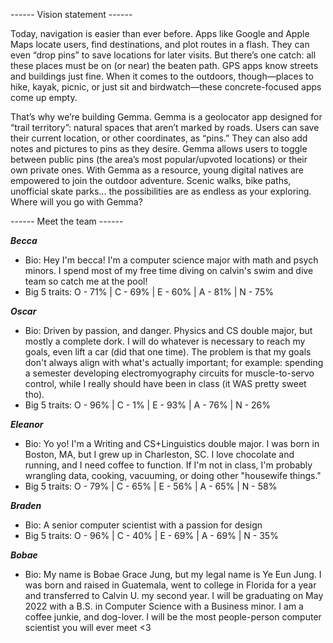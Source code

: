 ------ Vision statement ------

Today, navigation is easier than ever before. Apps like Google and Apple Maps locate users, find destinations, and plot routes in a flash. They can even “drop pins” to save locations for later visits. But there’s one catch: all these places must be on (or near) the beaten path. GPS apps know streets and buildings just fine. When it comes to the outdoors, though—places to hike, kayak, picnic, or just sit and birdwatch—these concrete-focused apps come up empty.  

That’s why we’re building Gemma. Gemma is a geolocator app designed for “trail territory”: natural spaces that aren’t marked by roads. Users can save their current location, or other coordinates, as “pins.” They can also add notes and pictures to pins as they desire. Gemma allows users to toggle between public pins (the area’s most popular/upvoted locations) or their own private ones. With Gemma as a resource, young digital natives are empowered to join the outdoor adventure. Scenic walks, bike paths, unofficial skate parks... the possibilities are as endless as your exploring. Where will you go with Gemma? 

------ Meet the team ------

***Becca***
- Bio: Hey I'm becca! I'm a computer science major with math and psych minors. I spend most of my free time diving on calvin's swim and dive team so catch me at the pool!
- Big 5 traits: O - 71% | C - 69% | E - 60% | A - 81% | N - 75%

***Oscar***
- Bio: Driven by passion, and danger. Physics and CS double major, but mostly a complete dork. I will do whatever is necessary to reach my goals, even lift a car (did that one time). The problem is that my goals don't always align with what's actually important; for example: spending a semester developing electromyography circuits for muscle-to-servo control, while I really should have been in class (it WAS pretty sweet tho).
- Big 5 traits:  O - 96% | C - 1% | E - 93% | A - 76% | N - 26%

***Eleanor***
- Bio: Yo yo! I'm a Writing and CS+Linguistics double major. I was born in Boston, MA, but I grew up in Charleston, SC. I love chocolate and running, and I need coffee to function. If I'm not in class, I'm probably wrangling data, cooking, vacuuming, or doing other "housewife things."
- Big 5 traits: O - 79% | C - 65% | E - 56% | A - 65% | N - 58%

***Braden***
- Bio: A senior computer scientist with a passion for design
- Big 5 traits:  O - 96% | C - 40% | E - 69% | A - 69% | N - 35%

***Bobae***
- Bio: My name is Bobae Grace Jung, but my legal name is Ye Eun Jung. I was born and raised in Guatemala, 
went to college in Florida for a year and transferred to Calvin U. my second year. I will be graduating 
on May 2022 with a B.S. in Computer Science with a Business minor. I am a coffee junkie, and dog-lover.
I will be the most people-person computer scientist you will ever meet <3
